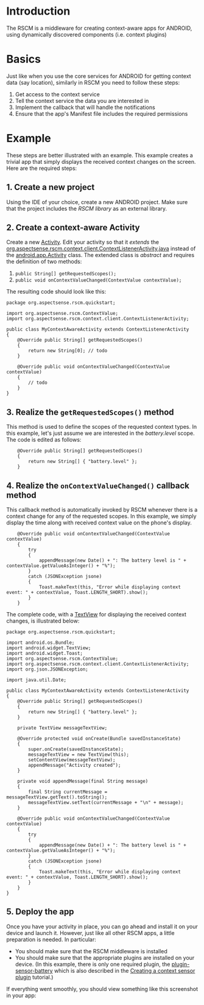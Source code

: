 # Introduction #

The RSCM is a middleware for creating context-aware apps for ANDROID, using dynamically discovered components (i.e. context plugins)

# Basics #

Just like when you use the core services for ANDROID for getting context data (say location), similarly in RSCM you need to follow these steps:
  1. Get access to the context service
  1. Tell the context service the data you are interested in
  1. Implement the callback that will handle the notifications
  1. Ensure that the app's Manifest file includes the required permissions

# Example #

These steps are better illustrated with an example. This example creates a trivial app that simply displays the received context changes on the screen. Here are the required steps:

## 1. Create a new project ##

Using the IDE of your choice, create a new ANDROID project. Make sure that the project includes the _RSCM library_ as an external library.

## 2. Create a context-aware Activity ##

Create a new [Activity](http://developer.android.com/guide/topics/fundamentals/activities.html). Edit your activity so that it _extends_ the [org.aspectsense.rscm.context.client.ContextListenerActivity.java](http://code.google.com/p/rscm/source/browse/trunk/rscm-library/src/org/aspectsense/rscm/context/client/ContextListenerActivity.java) instead of the [android.app.Activity](http://developer.android.com/reference/android/app/Activity.html) class. The extended class is _abstract_ and requires the definition of two methods:
  1. `public String[] getRequestedScopes();`
  1. `public void onContextValueChanged(ContextValue contextValue);`

The resulting code should look like this:
```
package org.aspectsense.rscm.quickstart;

import org.aspectsense.rscm.ContextValue;
import org.aspectsense.rscm.context.client.ContextListenerActivity;

public class MyContextAwareActivity extends ContextListenerActivity
{
    @Override public String[] getRequestedScopes()
    {
        return new String[0]; // todo
    }

    @Override public void onContextValueChanged(ContextValue contextValue)
    {
        // todo
    }
}
```

## 3. Realize the `getRequestedScopes()` method ##

This method is used to define the scopes of the requested context types. In this example, let's just assume we are interested in the _battery.level_ scope. The code is edited as follows:

```
    @Override public String[] getRequestedScopes()
    {
        return new String[] { "battery.level" };
    }
```

## 4. Realize the `onContextValueChanged()` callback method ##

This callback method is automatically invoked by RSCM whenever there is a context change for any of the requested scopes. In this example, we simply display the time along with received context value on the phone's display.
```
    @Override public void onContextValueChanged(ContextValue contextValue)
    {
        try
        {
            appendMessage(new Date() + ": The battery level is " + contextValue.getValueAsInteger() + "%");
        }
        catch (JSONException jsone)
        {
            Toast.makeText(this, "Error while displaying context event: " + contextValue, Toast.LENGTH_SHORT).show();
        }
    }
```

The complete code, with a [TextView](http://developer.android.com/reference/android/widget/TextView.html) for displaying the received context changes, is illustrated below:

```
package org.aspectsense.rscm.quickstart;

import android.os.Bundle;
import android.widget.TextView;
import android.widget.Toast;
import org.aspectsense.rscm.ContextValue;
import org.aspectsense.rscm.context.client.ContextListenerActivity;
import org.json.JSONException;

import java.util.Date;

public class MyContextAwareActivity extends ContextListenerActivity
{
    @Override public String[] getRequestedScopes()
    {
        return new String[] { "battery.level" };
    }

    private TextView messageTextView;

    @Override protected void onCreate(Bundle savedInstanceState)
    {
        super.onCreate(savedInstanceState);
        messageTextView = new TextView(this);
        setContentView(messageTextView);
        appendMessage("Activity created");
    }

    private void appendMessage(final String message)
    {
        final String currentMessage = messageTextView.getText().toString();
        messageTextView.setText(currentMessage + "\n" + message);
    }

    @Override public void onContextValueChanged(ContextValue contextValue)
    {
        try
        {
            appendMessage(new Date() + ": The battery level is " + contextValue.getValueAsInteger() + "%");
        }
        catch (JSONException jsone)
        {
            Toast.makeText(this, "Error while displaying context event: " + contextValue, Toast.LENGTH_SHORT).show();
        }
    }
}
```

## 5. Deploy the app ##

Once you have your activity in place, you can go ahead and install it on your device and launch it. However, just like all other RSCM apps, a little preparation is needed. In particular:
  * You should make sure that the RSCM middleware is installed
  * You should make sure that the appropriate plugins are installed on your device. (In this example, there is only one required plugin, the [plugin-sensor-battery](http://code.google.com/p/rscm/source/browse/trunk/plugins/plugin-sensor-battery) which is also described in the [Creating a context sensor plugin](Creating_a_context_sensor_plugin.md) tutorial.)

If everything went smoothly, you should view something like this screenshot in your app:

![![](http://rscm.googlecode.com/svn/wiki/rscm_quickstart_screenshot.png)](http://rscm.googlecode.com/svn/wiki/rscm_quickstart_screenshot.png)